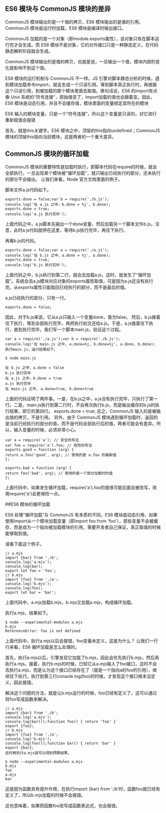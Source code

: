 ## ES6 模块与 CommonJS 模块的差异

CommonJS 模块输出的是一个值的拷贝，ES6 模块输出的是值的引用。
CommonJS 模块是运行时加载，ES6 模块是编译时输出接口。

CommonJS 加载的是一个对象（即module.exports属性），该对象只有在脚本运行完才会生成。而 ES6 模块不是对象，它的对外接口只是一种静态定义，在代码静态解析阶段就会生成。

CommonJS 模块输出的是值的拷贝，也就是说，一旦输出一个值，模块内部的变化就影响不到这个值。

ES6 模块的运行机制与 CommonJS 不一样。JS 引擎对脚本静态分析的时候，遇到模块加载命令import，就会生成一个只读引用。等到脚本真正执行时，再根据这个只读引用，到被加载的那个模块里面去取值。换句话说，ES6 的import有点像 Unix 系统的“符号连接”，原始值变了，import加载的值也会跟着变。因此，ES6 模块是动态引用，并且不会缓存值，模块里面的变量绑定其所在的模块

ES6 输入的模块变量，只是一个“符号连接”，所以这个变量是只读的，对它进行重新赋值会报错

首先，就是this关键字。ES6 模块之中，顶层的this指向undefined；CommonJS 模块的顶层this指向当前模块，这是两者的一个重大差异。

## CommonJS 模块的循环加载
CommonJS 模块的重要特性是加载时执行，即脚本代码在require的时候，就会全部执行。一旦出现某个模块被"循环加载"，就只输出已经执行的部分，还未执行的部分不会输出。
让我们来看，Node 官方文档里面的例子。

脚本文件a.js代码如下。

	exports.done = false;var b = require('./b.js');
	console.log('在 a.js 之中，b.done = %j', b.done);
	exports.done = true;
	console.log('a.js 执行完毕');

上面代码之中，a.js脚本先输出一个done变量，然后加载另一个脚本文件b.js。注意，此时a.js代码就停在这里，等待b.js执行完毕，再往下执行。

再看b.js的代码。

	exports.done = false;var a = require('./a.js');
	console.log('在 b.js 之中，a.done = %j', a.done);
	exports.done = true;
	console.log('b.js 执行完毕');

上面代码之中，b.js执行到第二行，就会去加载a.js，这时，就发生了“循环加载”。系统会去a.js模块对应对象的exports属性取值，可是因为a.js还没有执行完，从exports属性只能取回已经执行的部分，而不是最后的值。

a.js已经执行的部分，只有一行。

	exports.done = false;

因此，对于b.js来说，它从a.js只输入一个变量done，值为false。
然后，b.js接着往下执行，等到全部执行完毕，再把执行权交还给a.js。于是，a.js接着往下执行，直到执行完毕。我们写一个脚本main.js，验证这个过程。

	var a = require('./a.js');var b = require('./b.js');
	console.log('在 main.js 之中, a.done=%j, b.done=%j', a.done, b.done);
	执行main.js，运行结果如下。
	
	$ node main.js
	
	在 b.js 之中，a.done = false
	b.js 执行完毕
	在 a.js 之中，b.done = true
	a.js 执行完毕
	在 main.js 之中, a.done=true, b.done=true

上面的代码证明了两件事。一是，在b.js之中，a.js没有执行完毕，只执行了第一行。二是，main.js执行到第二行时，不会再次执行b.js，而是输出缓存的b.js的执行结果，即它的第四行。
exports.done = true;
总之，CommonJS 输入的是被输出值的拷贝，不是引用。
另外，由于 CommonJS 模块遇到循环加载时，返回的是当前已经执行的部分的值，而不是代码全部执行后的值，两者可能会有差异。所以，输入变量的时候，必须非常小心。

	var a = require('a'); // 安全的写法
	var foo = require('a').foo; // 危险的写法
	exports.good = function (arg) {
	return a.foo('good', arg); // 使用的是 a.foo 的最新值
	};
	
	exports.bad = function (arg) {
	return foo('bad', arg); // 使用的是一个部分加载时的值
	};
上面代码中，如果发生循环加载，require('a').foo的值很可能后面会被改写，改用require('a')会更保险一点。

##ES6 模块的循环加载

ES6 处理“循环加载”与 CommonJS 有本质的不同。ES6 模块是动态引用，如果使用import从一个模块加载变量（即import foo from 'foo'），那些变量不会被缓存，而是成为一个指向被加载模块的引用，需要开发者自己保证，真正取值的时候能够取到值。

请看下面这个例子。

	// a.mjs
	import {bar} from './b';
	console.log('a.mjs');
	console.log(bar);
	export let foo = 'foo';
	// b.mjs
	import {foo} from './a';
	console.log('b.mjs');
	console.log(foo);
	export let bar = 'bar';

上面代码中，a.mjs加载b.mjs，b.mjs又加载a.mjs，构成循环加载。

执行a.mjs，结果如下。
	
	$ node --experimental-modules a.mjs
	b.mjs
	ReferenceError: foo is not defined
上面代码中，执行a.mjs以后会报错，foo变量未定义，这是为什么？
让我们一行行来看，ES6 循环加载是怎么处理的。

首先，执行a.mjs以后，引擎发现它加载了b.mjs，因此会优先执行b.mjs，然后再执行a.mjs。接着，执行b.mjs的时候，已知它从a.mjs输入了foo接口，这时不会去执行a.mjs，而是认为这个接口已经存在了（就是一个指向a的foo的引用），继续往下执行。执行到第三行console.log(foo)的时候，才发现这个接口根本没定义，因此报错。

解决这个问题的方法，就是让b.mjs运行的时候，foo已经有定义了。这可以通过将foo写成函数来解决。

	// a.mjs
	import {bar} from './b';
	console.log('a.mjs');
	console.log(bar());function foo() { return 'foo' }
	export {foo};
	// b.mjs
	import {foo} from './a';
	console.log('b.mjs');
	console.log(foo());function bar() { return 'bar' }
	export {bar};
	这时再执行a.mjs就可以得到预期结果。

	$ node --experimental-modules a.mjs
	b.mjs
	foo
	a.mjs
	bar

这是因为函数具有提升作用，在执行import {bar} from './b'时，函数foo就已经有定义了，所以b.mjs加载的时候不会报错。

这也意味着，如果把函数foo改写成函数表达式，也会报错。